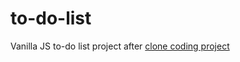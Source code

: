 # to-do-list
Vanilla JS to-do list project after [clone coding project](https://github.com/hyo-choi/myMomontom)
